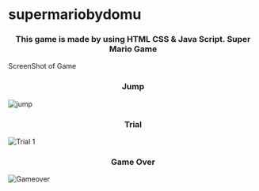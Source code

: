 # supermariobydomu
<h3 align="center">This game is made by using HTML CSS & Java Script.
Super Mario Game</h3>
ScreenShot of Game
<h3 align="center">Jump</h3>

![jump](https://user-images.githubusercontent.com/56502461/115983943-fc97a580-a5c1-11eb-8a67-9ef3ac023613.JPG)

<h3 align="center">Trial</h3>

![Trial 1](https://user-images.githubusercontent.com/56502461/115983945-015c5980-a5c2-11eb-9932-94d247c15d38.JPG)

<h3 align="center">Game Over</h3>

![Gameover](https://user-images.githubusercontent.com/56502461/115983992-46808b80-a5c2-11eb-97a8-f86430ce37ee.JPG)
